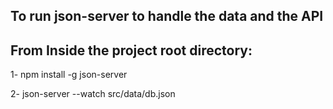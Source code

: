 ## To run json-server to handle the data and the API

## From Inside the project root directory:
1- npm install -g json-server

2- json-server --watch src/data/db.json
